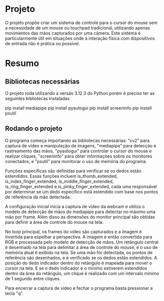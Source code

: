 # Projeto

O projeto propõe criar um sistema de controle para o cursor do mouse sem a necessidade de um mouse ou touchpad tradicional, utilizando apenas movimentos das mãos capturados por uma câmera. Este sistema é particularmente útil em situações onde a interação física com dispositivos de entrada não é prática ou possível.

# Resumo

## Bibliotecas necessárias

O projeto roda utilizando a versão 3.12.3 do Python porém é preciso ter as seguintes bibliotecas instaladas

pip install mediapipe
pip install pyautogui
pip install screeninfo
pip install psutil

## Rodando o projeto

O programa começa importando as bibliotecas necessárias: "cv2" para captura de vídeo e manipulação de imagens, "mediapipe" para detecção e rastreamento das mãos, "pyautogui" para controlar o cursor do mouse e realizar cliques, "screeninfo" para obter informações sobre os monitores conectados, e "psutil" para monitorar o uso de memória do programa.

Funções específicas são definidas para verificar se os dedos estão estendidos. Essas funções incluem is_thumb_extended, is_index_finger_extended, is_middle_finger_extended, is_ring_finger_extended e is_pinky_finger_extended, cada uma responsável por determinar se um dedo específico está estendido com base nos pontos de referência da mão detectada.

A configuração inicial inicia a captura de vídeo da webcam e utiliza o modelo de detecção de mãos do mediapipe para detectar no máximo uma mão por frame. Além disso as dimensões do monitor principal são obtidas para definir a área de controle do mouse na tela.

No loop principal, os frames do vídeo são capturados e a imagem é invertida para espelhar a perspectiva. A imagem é então convertida para RGB e processada pelo modelo de detecção de mãos. Um retângulo central é desenhado na tela para delimitar a área de controle do mouse, e o uso de memória atual é exibido na tela. Se uma mão for detectada, os pontos de referência são desenhados, e é verificado se os dedos estão estendidos. A posição do dedo indicador dentro do retângulo é mapeada para mover o cursor na tela. E se o dedo indicador e o mínimo estiverem estendidos dentro da área do retângulo, um clique é realizado com um intervalo mínimo de 1 segundo entre cliques. 

Para encerrar a captura de vídeo e fechar o programa basta pressionar a tecla "q".
